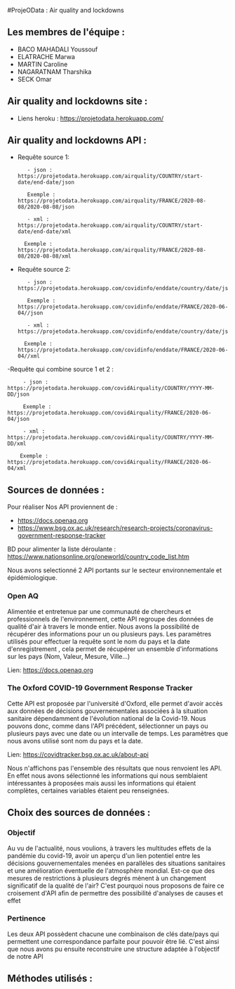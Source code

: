 #ProjeOData : Air quality and lockdowns

## Les membres de l'équipe :
- BACO MAHADALI Youssouf
- ELATRACHE Marwa 
- MARTIN Caroline
- NAGARATNAM Tharshika
- SECK Omar 

## Air quality and lockdowns site :
- Liens heroku : https://projetodata.herokuapp.com/

## Air quality and lockdowns API :

- Requête source 1:

         - json : https://projetodata.herokuapp.com/airquality/COUNTRY/start-date/end-date/json

         Exemple : https://projetodata.herokuapp.com/airquality/FRANCE/2020-08-08/2020-08-08/json
         
         - xml : https://projetodata.herokuapp.com/airquality/COUNTRY/start-date/end-date/xml

        Exemple : https://projetodata.herokuapp.com/airquality/FRANCE/2020-08-08/2020-08-08/xml


- Requête source 2:

         - json : https://projetodata.herokuapp.com/covidinfo/enddate/country/date/json

         Exemple : https://projetodata.herokuapp.com/covidinfo/enddate/FRANCE/2020-06-04//json
         
         - xml : https://projetodata.herokuapp.com/covidinfo/enddate/country/date/json

        Exemple : https://projetodata.herokuapp.com/covidinfo/enddate/FRANCE/2020-06-04//xml


-Requête qui combine source 1 et 2 :

         - json : https://projetodata.herokuapp.com/covidAirquality/COUNTRY/YYYY-MM-DD/json

         Exemple : https://projetodata.herokuapp.com/covidAirquality/FRANCE/2020-06-04/json
         
         - xml : https://projetodata.herokuapp.com/covidAirquality/COUNTRY/YYYY-MM-DD/xml

        Exemple : https://projetodata.herokuapp.com/covidAirquality/FRANCE/2020-06-04/xml

## Sources de données : 

Pour réaliser 
Nos API proviennent de  : 
- https://docs.openaq.org 
- https://www.bsg.ox.ac.uk/research/research-projects/coronavirus-government-response-tracker

BD pour alimenter la liste déroulante : https://www.nationsonline.org/oneworld/country_code_list.htm

Nous avons selectionné 2 API portants sur le secteur environnementale et épidémiologique.

### Open AQ
Alimentée et entretenue par une communauté de chercheurs et professionnels de l'environnement, cette API
regroupe des données de qualité d'air à travers le monde entier. Nous avons la possibilité de récupérer des informations pour un ou plusieurs pays. 
Les paramètres utilisés pour effectuer la requête sont le nom du pays et la date d'enregistrement , cela permet de récupérer un ensemble d'informations sur les pays (Nom, Valeur, Mesure, Ville...)

Lien: https://docs.openaq.org

### The Oxford COVID-19 Government Response Tracker
Cette API est proposée par l'université d'Oxford, elle permet d'avoir accès aux données de décisions gouvernementales associées à la situation sanitaire dépendamment de l'évolution national de la Covid-19. Nous pouvons donc, comme dans l'API précédent, sélectionner un pays ou plusieurs pays avec une date ou un intervalle de temps. Les paramètres que nous avons utilisé sont nom du pays et la date.

Lien: https://covidtracker.bsg.ox.ac.uk/about-api

Nous n'affichons pas l'ensemble des résultats que nous renvoient les API. En effet nous avons sélectionné les informations qui nous semblaient intéressantes à proposées mais aussi les informations qui étaient complètes, certaines variables étaient peu renseignées.

## Choix des sources de données :

### Objectif
Au vu de l'actualité, nous voulions, à travers les multitudes effets de la pandémie du covid-19, avoir un aperçu d'un lien potentiel entre les décisions gouvernementales menées en parallèles des situations sanitaires et une amélioration éventuelle de l'atmosphère mondial. Est-ce que des mesures de restrictions à plusieurs degrés mènent à un changement significatif de la qualité de l'air? C'est pourquoi nous proposons de faire ce croisement d'API afin de permettre des possibilité d'analyses de causes et effet

### Pertinence
Les deux API possèdent chacune une combinaison de clés date/pays qui permettent une correspondance parfaite pour pouvoir être lié. C'est ainsi que nous avons pu ensuite reconstruire une structure adaptée à l'objectif de notre API

## Méthodes utilisés : 


